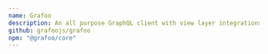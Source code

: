 ```yaml
---
name: Grafoo
description: An all purpose GraphQL client with view layer integrations for multiple frameworks in just 1.6kb.
github: grafoojs/grafoo
npm: "@grafoo/core"
---
```

